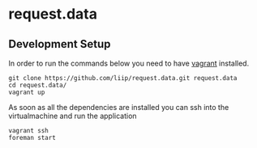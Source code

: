 # request.data

## Development Setup

In order to run the commands below you need to have [vagrant](http://www.vagrantup.com/) installed.

    git clone https://github.com/liip/request.data.git request.data
    cd request.data/
    vagrant up


As soon as all the dependencies are installed you can ssh into the virtualmachine and run the application

    vagrant ssh
    foreman start